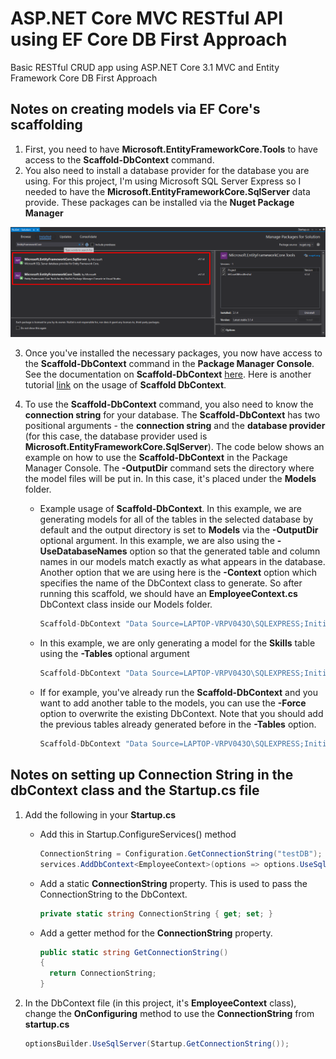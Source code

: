 # ASP.NET Core MVC RESTful API using EF Core DB First Approach
Basic RESTful CRUD app using ASP.NET Core 3.1 MVC and Entity Framework Core DB First Approach

## Notes on creating models via EF Core's scaffolding
1. First, you need to have **Microsoft.EntityFrameworkCore.Tools** to have access to the **Scaffold-DbContext** command.
2. You also need to install a database provider for the database you are using. For this project, I'm using Microsoft SQL Server Express so I needed to have the **Microsoft.EntityFrameworkCore.SqlServer** data provide. These packages can be installed via the **Nuget Package Manager**
  
  ![Package setup for EF Core][package-setup-efcore]

3. Once you've installed the necessary packages, you now have access to the **Scaffold-DbContext** command in the **Package Manager Console**. See the documentation on **Scaffold-DbContext** [here][scaffold-dbcontext]. Here is another tutorial [link][scaffold-dbcontext-tutorial1] on the usage of **Scaffold DbContext**.

4. To use the **Scaffold-DbContext** command, you also need to know the **connection string** for your database. The **Scaffold-DbContext** has two positional arguments - the **connection string** and the **database provider** (for this case, the database provider used is **Microsoft.EntityFrameworkCore.SqlServer**). The code below shows an example on how to use the **Scaffold-DbContext** in the Package Manager Console. The **-OutputDir** command sets the directory where the model files will be put in. In this case, it's placed under the **Models** folder.

   - Example usage of **Scaffold-DbContext**. In this example, we are generating models for all of the tables in the selected database by default and the output directory is set to **Models** via the **-OutputDir** optional argument. In this example, we are also using the **-UseDatabaseNames** option so that the generated table and column names in our models match exactly as what appears in the database. Another option that we are using here is the **-Context** option which specifies the name of the DbContext class to generate. So after running this scaffold, we should have an **EmployeeContext.cs** DbContext class inside our Models folder.

      ```C#
      Scaffold-DbContext "Data Source=LAPTOP-VRPV043O\SQLEXPRESS;Initial Catalog=testEFCore;Integrated Security=True;Connect Timeout=30;Encrypt=False;TrustServerCertificate=False;ApplicationIntent=ReadWrite;MultiSubnetFailover=False;" Microsoft.EntityFrameworkCore.SqlServer -OutputDir Models -UseDatabaseNames -Context "EmployeeContext"
      ```

   - In this example, we are only generating a model for the **Skills** table using the **-Tables** optional argument

     ```C#
     Scaffold-DbContext "Data Source=LAPTOP-VRPV043O\SQLEXPRESS;Initial Catalog=testEFCore;Integrated Security=True;Connect Timeout=30;Encrypt=False;TrustServerCertificate=False;ApplicationIntent=ReadWrite;MultiSubnetFailover=False;" Microsoft.EntityFrameworkCore.SqlServer -OutputDir Models -UseDatabaseNames -Context "EmployeeContext" -Tables "Skills"
     ```

   - If for example, you've already run the **Scaffold-DbContext** and you want to add another table to the models, you can use the **-Force** option to overwrite the existing DbContext. Note that you should add the previous tables already generated before in the **-Tables** option.

     ```C#
     Scaffold-DbContext "Data Source=LAPTOP-VRPV043O\SQLEXPRESS;Initial Catalog=testEFCore;Integrated Security=True;Connect Timeout=30;Encrypt=False;TrustServerCertificate=False;ApplicationIntent=ReadWrite;MultiSubnetFailover=False;" Microsoft.EntityFrameworkCore.SqlServer -OutputDir Models -UseDatabaseNames -Context "EmployeeContext" -Tables "Skills","Employees" -Force
       ```

## Notes on setting up Connection String in the dbContext class and the Startup.cs file

1. Add the following in your **Startup.cs**

   - Add this in Startup.ConfigureServices() method

      ```C#
      ConnectionString = Configuration.GetConnectionString("testDB");
      services.AddDbContext<EmployeeContext>(options => options.UseSqlServer(ConnectionString));
      ```

   - Add a static **ConnectionString** property. This is used to pass the ConnectionString to the DbContext.

      ```C#
      private static string ConnectionString { get; set; }
      ```

   - Add a getter method for the **ConnectionString** property.

       ```C#
       public static string GetConnectionString()
       {
         return ConnectionString;
       }
       ```

2. In the DbContext file (in this project, it's **EmployeeContext** class), change the **OnConfiguring** method to use the **ConnectionString** from **startup.cs**

    ```C#
    optionsBuilder.UseSqlServer(Startup.GetConnectionString());
    ```

[scaffold-dbcontext]: https://docs.microsoft.com/en-us/ef/core/miscellaneous/cli/powershell#scaffold-dbcontext
[scaffold-dbcontext-tutorial1]: https://www.devart.com/dotconnect/postgresql/docs/EFCore-Database-First-NET-Core.html
[package-setup-efcore]: ./img/package-setup-for-efcore-db-first.png